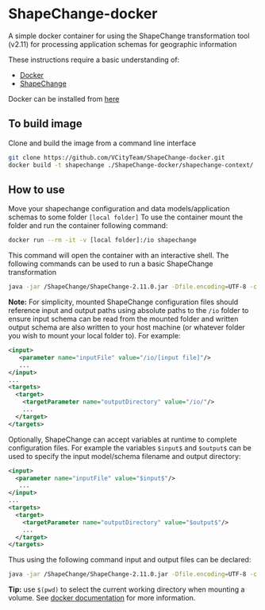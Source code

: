 # ShapeChange-docker
A simple docker container for using the ShapeChange transformation tool (v2.11) for processing application schemas for geographic information

These instructions require a basic understanding of:
- [Docker](https://docs.docker.com/get-started/overview/)
- [ShapeChange](https://shapechange.net/)

Docker can be installed from [here](https://docs.docker.com/get-docker/)
## To build image
Clone and build the image from a command line interface
```bash
git clone https://github.com/VCityTeam/ShapeChange-docker.git
docker build -t shapechange ./ShapeChange-docker/shapechange-context/
```
## How to use
Move your shapechange configuration and data models/application schemas to some folder `[local folder]`
To use the container mount the folder and run the container following command:
```bash
docker run --rm -it -v [local folder]:/io shapechange
```
This command will open the container with an interactive shell.
The following commands can be used to run a basic ShapeChange transformation
```bash
java -jar /ShapeChange/ShapeChange-2.11.0.jar -Dfile.encoding=UTF-8 -c /io/myshapechangeconfig.xml
```

**Note:** For simplicity, mounted ShapeChange configuration files should reference input and output paths using absolute paths to the `/io` folder to ensure input schema can be read from the mounted folder and written output schema are also written to your host machine (or whatever folder you wish to mount your local folder to). For example:
```xml
<input>
   <parameter name="inputFile" value="/io/[input file]"/>
   ...
</input>
...
<targets>
  <target>
    <targetParameter name="outputDirectory" value="/io/"/>
    ...
  </target>
</targets>
```

Optionally, ShapeChange can accept variables at runtime to complete configuration files. For example the variables `$input$` and `$output$` can be used to specify the input model/schema filename and output directory:
```xml
<input>
  <parameter name="inputFile" value="$input$"/>
   ...
</input>
...
<targets>
  <target>
    <targetParameter name="outputDirectory" value="$output$"/>
    ...
  </target>
</targets>
```
Thus using the following command input and output files can be declared:
```bash
java -jar /ShapeChange/ShapeChange-2.11.0.jar -Dfile.encoding=UTF-8 -c /io/myshapechangeconfig.xml -x '$input$' '/io/myinputmodel.xmi' -x '$output$' '/io/'
```


**Tip:** use `$(pwd)` to select the current working directory when mounting a volume. See [docker documentation](https://docs.docker.com/engine/reference/commandline/run/#mount-volume--v---read-only) for more information.
